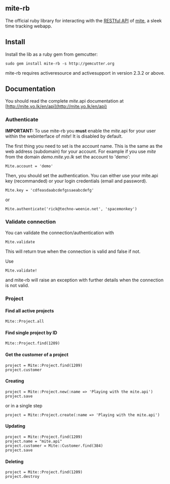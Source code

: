 ## mite-rb

The official ruby library for interacting with the [RESTful API](http://mite.yo.lk/en/api) of [mite](http://mite.yo.lk/en), a sleek time tracking webapp.

## Install

Install the lib as a ruby gem from gemcutter:
   
    sudo gem install mite-rb -s http://gemcutter.org

mite-rb requires activeresource and activesupport in version 2.3.2 or above.

## Documentation

You should read the complete *mite*.api documentation at [http://mite.yo.lk/en/api](http://mite.yo.lk/en/api)

### Authenticate

**IMPORTANT:** To use mite-rb you **must** enable the *mite*.api for your user within the webinterface of *mite*! It is disabled by default.

The first thing you need to set is the account name.  This is the same as the web address (subdomain) for your account. For example if you use *mite* from the domain *demo.mite.yo.lk* set the account to 'demo':

    Mite.account = 'demo'

Then, you should set the authentication. You can either use your mite.api key (recommanded) or your login credentials (email and password).
    
    Mite.key = 'cdfeasdaabcdefgssaeabcdefg'
    
or
    
    Mite.authenticate('rick@techno-weenie.net', 'spacemonkey')

### Validate connection

You can validate the connection/authentication with

    Mite.validate
  
This will return true when the connection is valid and false if not.

Use

    Mite.validate!
  
and mite-rb will raise an exception with further details when the connection is not valid.

### Project

#### Find all active projects

    Mite::Project.all
   
#### Find single project by ID

    Mite::Project.find(1209)
    
#### Get the customer of a project

    project = Mite::Project.find(1209)
    project.customer
 
#### Creating

    project = Mite::Project.new(:name => 'Playing with the mite.api')
    project.save

or in a single step
 
    project = Mite::Project.create(:name => 'Playing with the mite.api') 
 
#### Updating

    project = Mite::Project.find(1209)
    project.name = "mite.api"
    project.customer = Mite::Customer.find(384)
    project.save
 
#### Deleting

    project = Mite::Project.find(1209)
    project.destroy



